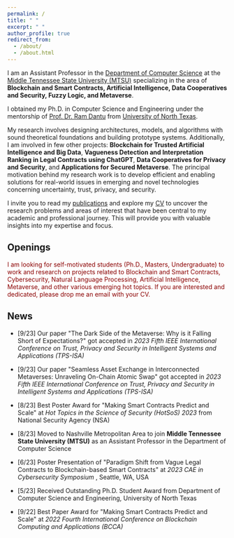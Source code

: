 ```yaml
---
permalink: /
title: " "
excerpt: " "
author_profile: true
redirect_from: 
  - /about/
  - /about.html
---
```


I am an Assistant Professor in the [Department of Computer Science](https://www.mtsu.edu/csc/) at the [Middle Tennessee State University (MTSU)](https://www.mtsu.edu/) specializing in the area of **Blockchain and Smart Contracts, Artificial Intelligence, Data Cooperatives and Security, Fuzzy Logic, and Metaverse**. 

I obtained my Ph.D. in Computer Science and Engineering under the mentorship of [Prof. Dr. Ram Dantu](https://computerscience.engineering.unt.edu/people/faculty/ram-dantu) from [University of North Texas](https://computerscience.engineering.unt.edu/). 

My research involves designing architectures, models, and algorithms with sound theoretical foundations and building prototype systems. Additionally, I am involved in few other projects: **Blockchain for Trusted Artificial Intelligence and Big Data**, **Vagueness Detection and Interpretation Ranking in Legal Contracts using ChatGPT**, **Data Cooperatives for Privacy and Security**, and **Applications for Secured Metaverse**. The principal motivation behind my research work is to develop efficient and enabling solutions for real-world issues in emerging and novel technologies concerning uncertainty, trust, privacy, and security.


I invite you to read my [publications](https://scholar.google.com/citations?hl=en&user=bhEKUskAAAAJ&view_op=list_works&sortby=pubdate) and explore my [CV](https://kritagya93.github.io/files/CV_Kritagya_Upadhyay.pdf) to uncover the research problems and areas of interest that have been central to my academic and professional journey. This will provide you with valuable insights into my expertise and focus.


## Openings
<font color="DarkRed"> I am looking for self-motivated students (Ph.D., Masters, Undergraduate) to work and research on projects related to Blockchain and Smart Contracts, Cybersecurity, Natural Language Processing, Artificial Intelligence, Metaverse, and other various emerging hot topics. If you are interested and dedicated, please drop me an email with your CV. </font>


## News
* [9/23] Our paper "The Dark Side of the Metaverse: Why is it Falling Short of Expectations?" got accepted in <i> 2023 Fifth IEEE International Conference on Trust, Privacy and Security in Intelligent Systems and Applications (TPS-ISA) </i> 

* [9/23] Our paper "Seamless Asset Exchange in Interconnected Metaverses: Unraveling On-Chain Atomic Swap" got accepted in <i> 2023 Fifth IEEE International Conference on Trust, Privacy and Security in Intelligent Systems and Applications (TPS-ISA) </i>

* [8/23] Best Poster Award for "Making Smart Contracts Predict and Scale" at <i> Hot Topics in the Science of Security (HotSoS) 2023 </i> from National Security Agency (NSA)

* [8/23] Moved to Nashville Metropolitan Area to join **Middle Tennessee State University (MTSU)** as an Assistant Professor in the Department of Computer Science

* [6/23] Poster Presentation of "Paradigm Shift from Vague Legal Contracts to Blockchain-based Smart Contracts" at <i> 2023 CAE in Cybersecurity Symposium </i>, Seattle, WA, USA

* [5/23] Received Outstanding Ph.D. Student Award from Department of Computer Science and Engineering, University of North Texas

* [9/22] Best Paper Award for "Making Smart Contracts Predict and Scale" at <i> 2022 Fourth International Conference on Blockchain Computing and Applications (BCCA) </i>  